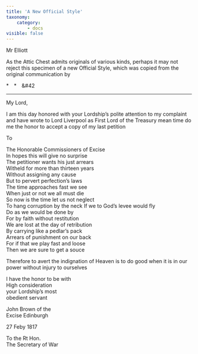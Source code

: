```yaml
---
title: 'A New Official Style'
taxonomy:
    category:
        - docs
visible: false
---
```


<div class="author">Mr Elliott</div>

As the Attic Chest admits originals of various kinds, perhaps it may not reject this specimen of a new Official Style, which was copied from the original communication by 

&#42;&emsp;&#42;&emsp;&#42

---

My Lord,

I am this day honored with your Lordship’s polite attention to my complaint and have wrote to Lord Liverpool as First Lord of the Treasury mean time do me the honor to accept a copy of my last petition

To

The Honorable Commissioners of Excise  
In hopes this will give no surprise  
The petitioner wants his just arrears  
Witheld for more than thirteen years  
Without assigning any cause  
But to pervert perfection’s laws  
The time approaches fast we see  
When just or not we all must die  
So now is the time let us not neglect  
To hang corruption by the neck
If we to God’s levee would fly  
Do as we would be done by  
For by faith without restitution  
We are lost at the day of retribution  
By carrying like a pedlar’s pack  
Arrears of punishment on our back  
For if that we play fast and loose  
Then we are sure to get a souce 
 
Therefore to avert the indignation of Heaven is to do good when it is in our power without injury to ourselves

I have the honor to be with   
High consideration  
your Lordship’s most  
obedient servant

John Brown of the  
Excise Edinburgh  

27 Feby 1817

To the Rt Hon.   
The Secretary of War
